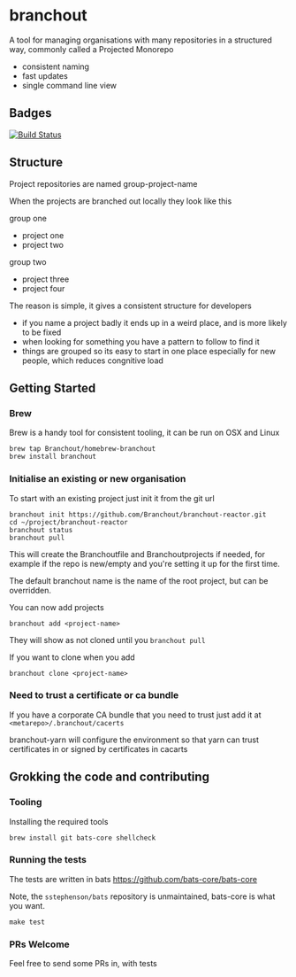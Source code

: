 # branchout

A tool for managing organisations with many repositories in a structured way, commonly called a Projected Monorepo

* consistent naming
* fast updates
* single command line view

## Badges

[![Build Status](https://travis-ci.com/Branchout/branchout.svg?branch=master)](https://travis-ci.com/Branchout/branchout)

## Structure

Project repositories are named group-project-name

When the projects are branched out locally they look like this

group one
- project one
- project two

group two
- project three
- project four

The reason is simple, it gives a consistent structure for developers
* if you name a project badly it ends up in a weird place, and is more likely to be fixed
* when looking for something you have a pattern to follow to find it
* things are grouped so its easy to start in one place especially for new people, which reduces congnitive load

## Getting Started

### Brew

Brew is a handy tool for consistent tooling, it can be run on OSX and Linux

```
brew tap Branchout/homebrew-branchout
brew install branchout
```

### Initialise an existing or new organisation

To start with an existing project just init it from the git url

```
branchout init https://github.com/Branchout/branchout-reactor.git
cd ~/project/branchout-reactor
branchout status
branchout pull
```

This will create the Branchoutfile and Branchoutprojects if needed, for example if the repo is new/empty and you're setting it up for the first time.

The default branchout name is the name of the root project, but can be overridden.

You can now add projects

```branchout add <project-name>```

They will show as not cloned until you ```branchout pull```

If you want to clone when you add 

```branchout clone <project-name>```

### Need to trust a certificate or ca bundle

If you have a corporate CA bundle that you need to trust just add it at `<metarepo>/.branchout/cacerts`

branchout-yarn will configure the environment so that yarn can trust certificates in or signed by certificates in cacarts

## Grokking the code and contributing


### Tooling

Installing the required tools

```
brew install git bats-core shellcheck
```

### Running the tests

The tests are written in bats https://github.com/bats-core/bats-core

Note, the ```sstephenson/bats``` repository is unmaintained, bats-core is what you want.

```
make test
```

### PRs Welcome

Feel free to send some PRs in, with tests
